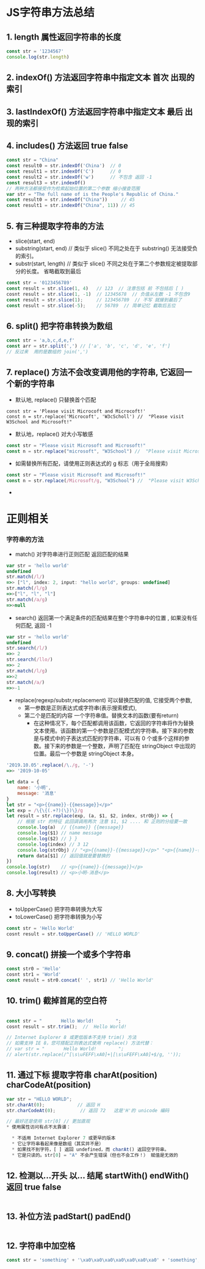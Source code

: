 # JS字符串方法总结

## 1. length 属性返回字符串的长度
```js
const str = '1234567'
console.log(str.length)
```

## 2. indexOf()     方法返回字符串中指定文本 首次 出现的索引
## 3. lastIndexOf() 方法返回字符串中指定文本 最后 出现的索引
## 4. includes()    方法返回 true false
```js
const str = "China"
const result0 = str.indexOf('China')  // 0
const result1 = str.indexOf('C')      // 0
const result2 = str.indexOf('w')      // 不包含 返回 -1
const result3 = str.indexOf()
// 两种方法都接受作为检索起始位置的第二个参数 缩小搜查范围
var str = "The full name of is the People's Republic of China."
const result0 = str.indexOf("China"))     // 45   
const result1 = str.indexOf("China", 11)) // 45

```

## 5. 有三种提取字符串的方法
- slice(start, end)
- substring(start, end) // 类似于 slice() 不同之处在于 substring() 无法接受负的索引。
- substr(start, length) // 类似于 slice() 不同之处在于第二个参数规定被提取部分的长度。 省略截取到最后
```js
const str = '0123456789'
const result = str.slice(1, 4)   // 123  // 注意包括 前 不包括后 [ )
cosnt result = str.slice(1, -1)  // 12345678  // 负值从左数 -1 不包含9
const result = str.slice(1);     // 123456789  // 不写 就接到最后了  
const result = str.slice(-5);    // 56789  // 简单记忆 截取后五位 
```

## 6. split() 把字符串转换为数组
```js
const str = 'a,b,c,d,e,f'
const arr = str.split(',') // ['a', 'b', 'c', 'd', 'e', 'f']
// 反过来  用的是数组的 join(',') 
```

## 7. replace() 方法不会改变调用他的字符串, 它返回一个新的字符串
- 默认地, replace() 只替换首个匹配
```
const str = 'Please visit Microcoft and Microcoft!'
const n = str.replace('Microcoft', 'W3cScholl') //  "Please visit W3School and Microsoft!"
```
- 默认地，replace() 对大小写敏感
```js
const str = "Please visit Microsoft and Microsoft!" 
const n = str.replace("microsoft", "W3School") //  "Please visit Microsoft and Microsoft!"
```
- 如需替换所有匹配，请使用正则表达式的 g 标志（用于全局搜索)
```js
const str = "Please visit Microsoft and Microsoft!" 
const n = str.replace(/Microsoft/g, "W3School") //  "Please visit W3School and W3School!"
```
- 
# 正则相关
### 字符串的方法
- match()
对字符串进行正则匹配 返回匹配的结果
```js
var str = 'hello world'
undefined
str.match(/l/)
=>> ["l", index: 2, input: "hello world", groups: undefined]
str.match(/l/g)
=>>["l", "l", "l"]
str.match(/a/g)
=>>null
```
- search()
返回第一个满足条件的匹配结果在整个字符串中的位置 , 如果没有任何匹配, 返回 -1
```js
var str = 'hello world'
undefined
str.search(/l/)
=>> 2
str.search(/llo/)
=>> 2
str.match(/l/g)
=>>2
str.match(/a/)
=>>-1
```

- replace(regexp/substr,replacement)
可以替换匹配的值, 它接受两个参数,
    - 第一参数是正则表达式或字符串(表示搜索模式), 
    - 第二个是匹配的内容 一个字符串值。替换文本的函数(要有return)
        - 在这种情况下，每个匹配都调用该函数，它返回的字符串将作为替换文本使用。该函数的第一个参数是匹配模式的字符串。接下来的参数是与模式中的子表达式匹配的字符串，可以有 0 个或多个这样的参数。接下来的参数是一个整数，声明了匹配在 stringObject 中出现的位置。最后一个参数是 stringObject 本身。


```js
'2019.10.05'.replace(/\./g, '-')
=>> '2019-10-05'

let data = {
    name: '小明',
    message: '消息'
}
let str = "<p>{{name}}-{{message}}</p>"
let exp = /\{\{(.+?)(\})\}/g
let result = str.replace(exp, (a, $1, $2, index, strObj) => {
    // 根据 str 的特征 此回调调用两次 注意 $1, $2 .... 和 正则的分组要一致
    console.log(a)  // {{name}} {{message}}
    console.log($1) // name message
    console.log($2) // } }
    console.log(index) // 3 12
    console.log(strObj) // "<p>{{name}}-{{message}}</p>" "<p>{{name}}-{{message}}</p>"
    return data[$1] // 返回值就是要替换的
})
console.log(str)    // <p>{{name}}-{{message}}</p>
console.log(result) // <p>小明-消息</p>
```

## 8. 大小写转换 
- toUpperCase() 把字符串转换为大写
- toLowerCase() 把字符串转换为小写
```js
const str = 'Hello World'
cosnt result = str.toUpperCase() // 'HELLO WORLD'
```

## 9. concat() 拼接一个或多个字符串

```js
const str0 = 'Hello'
cosnt str1 = 'World'
const result = str0.concat(' ', str1) // 'Hello World'
```

## 10. trim() 截掉首尾的空白符
```js
 
const str = "       Hello World!        ";
cosnt result = str.trim();  //  Hello World!

// Internet Explorer 8 或更低版本不支持 trim() 方法 
// 如需支持 IE 8，您可搭配正则表达式使用 replace() 方法代替：
// var str = "       Hello World!        ";
// alert(str.replace(/^[\s\uFEFF\xA0]+|[\s\uFEFF\xA0]+$/g, ''));
```

## 11. 通过下标 提取字符串 charAt(position) charCodeAt(position)
```js
var str = "HELLO WORLD";
str.charAt(0);            // 返回 H
str.charCodeAt(0);         // 返回 72   这是'H'的 unicode 编码

// 最好还是使用 str[0] // 更加直观
* 使用属性访问有点不太靠谱：

  * 不适用 Internet Explorer 7 或更早的版本
  * 它让字符串看起来像是数组（其实并不是）
  * 如果找不到字符，[ ] 返回 undefined，而 charAt() 返回空字符串。
  * 它是只读的。str[0] = "A" 不会产生错误（但也不会工作！） 赋值是无效的
```

## 12. 检测以...开头 以... 结尾 startWith() endWith() 返回 true false
```js
```
## 13. 补位方法 padStart() padEnd()
```js
```
## 12. 字符串中加空格
```js
const str = 'something' + '\xa0\xa0\xa0\xa0\xa0\xa0\xa0' + 'something';
```
